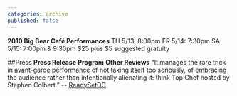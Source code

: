 ```yaml
---
categories: archive
published: false
---
```


**2010 Big Bear Café Performances**
TH 5/13: 8:00pm
FR 5/14: 7:30pm
SA 5/15: 7:00pm & 9:30pm 
$25 plus $5 suggested gratuity

##Press
**Press Release**
**Program**
**Other Reviews**
“It manages the rare trick in avant-garde performance of not taking itself too seriously, of embracing the audience rather than intentionally alienating it: think Top Chef hosted by Stephen Colbert.” -- [ReadySetDC](http://readysetdc.com/2010/05/grabbing-a-tactile-dinner-2/)
